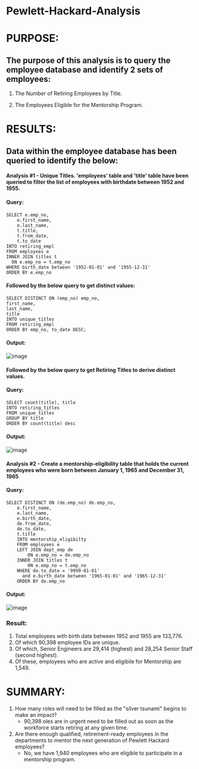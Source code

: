 # Pewlett-Hackard-Analysis

# PURPOSE:

## The purpose of this analysis is to query the employee database and identify 2 sets of employees:
    
   1.  The Number of Retiring Employees by Title.
    
   2.  The Employees Eligible for the Mentorship Program.

# RESULTS:

## Data within the employee database has been queried to identify the below:

#### Analysis #1 - Unique Titles. 'employees' table and 'title' table have been queried to filter the list of employees with birthdate between 1952 and 1955.
#### Query:
    SELECT e.emp_no,
        e.first_name, 
        e.last_name, 
        t.title, 
        t.from_date, 
        t.to_date
    INTO retiring_empl
    FROM employees e
    INNER JOIN titles t
      ON e.emp_no = t.emp_no
    WHERE birth_date between '1952-01-01' and '1955-12-31'
    ORDER BY e.emp_no
      
#### Followed by the below query to get distinct values:

    SELECT DISTINCT ON (emp_no) emp_no,
    first_name,
    last_name,
    title
    INTO unique_titles
    FROM retiring_empl
    ORDER BY emp_no, to_date DESC;
    
#### Output:
    
   ![image](https://user-images.githubusercontent.com/74985818/115130866-37e21500-9fc1-11eb-949e-76004428a3e7.png)


#### Followed by the below query to get Retiring Titles to derive distinct values.
#### Query:
    SELECT count(title), title
    INTO retiring_titles
    FROM unique_titles
    GROUP BY title
    ORDER BY count(title) desc
    
#### Output:

   ![image](https://user-images.githubusercontent.com/74985818/115130973-20eff280-9fc2-11eb-93c0-a1f8c28a069e.png)

#### Analysis #2 - Create a mentorship-eligibility table that holds the current employees who were born between January 1, 1965 and December 31, 1965
#### Query:
    SELECT DISTINCT ON (de.emp_no) de.emp_no,
        e.first_name, 
        e.last_name, 
        e.birth_date,
        de.from_date,
        de.to_date,
        t.title
        INTO mentorship_eligibilty
        FROM employees e
        LEFT JOIN dept_emp de
            ON e.emp_no = de.emp_no
        INNER JOIN titles t
            ON e.emp_no = t.emp_no
        WHERE de.to_date = '9999-01-01'
          and e.birth_date between '1965-01-01' and '1965-12-31'
        ORDER BY de.emp_no
    
#### Output:
   ![image](https://user-images.githubusercontent.com/74985818/115135538-3297c100-9fe7-11eb-801a-ca652ca39586.png)


### Result:
   1. Total employees with birth date between 1952 and 1955 are 133,776.
   2. Of which 90,398 employee IDs are unique.
   3. Of which, Senior Engineers are 29,414 (highest) and 28,254 Senior Staff (second highest).
   4. Of these, employees who are active and eligibile for Mentorship are 1,549.


# SUMMARY:
   1. How many roles will need to be filled as the "silver tsunami" begins to make an impact?
      - 90,398 oles are in urgent need to be filled out as soon as the workforce starts retiring at any given time.
   3. Are there enough qualified, retirement-ready employees in the departments to mentor the next generation of Pewlett Hackard employees? 
      - No, we have 1,940 employees who are eligible to participate in a mentorship program.
